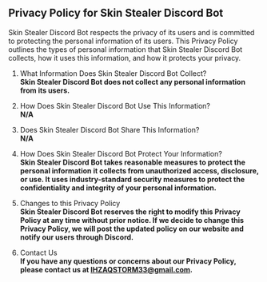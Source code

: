 ## Privacy Policy for Skin Stealer Discord Bot
Skin Stealer Discord Bot respects the privacy of its users and is committed to protecting the personal information of its users. This Privacy Policy outlines the types of personal information that Skin Stealer Discord Bot collects, how it uses this information, and how it protects your privacy.

1. What Information Does Skin Stealer Discord Bot Collect?  
**Skin Stealer Discord Bot does not collect any personal information from its users.**

2. How Does Skin Stealer Discord Bot Use This Information?  
**N/A**

3. Does Skin Stealer Discord Bot Share This Information?  
**N/A**

4. How Does Skin Stealer Discord Bot Protect Your Information?  
**Skin Stealer Discord Bot takes reasonable measures to protect the personal information it collects from unauthorized access, disclosure, or use. It uses industry-standard security measures to protect the confidentiality and integrity of your personal information.**

5. Changes to this Privacy Policy  
**Skin Stealer Discord Bot reserves the right to modify this Privacy Policy at any time without prior notice. If we decide to change this Privacy Policy, we will post the updated policy on our website and notify our users through Discord.**

6. Contact Us  
**If you have any questions or concerns about our Privacy Policy, please contact us at IHZAQSTORM33@gmail.com.**